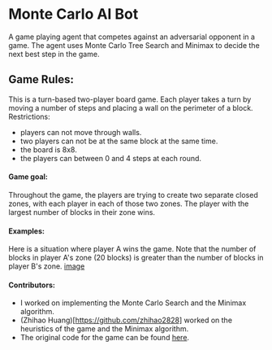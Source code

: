# Monte Carlo AI Bot
A game playing agent that competes against an adversarial opponent in a game. The agent uses Monte Carlo Tree Search and Minimax to decide the next best step in the game.

## Game Rules:
This is a turn-based two-player board game. Each player takes a turn by moving a number of steps and placing a wall on the perimeter of a block. 
Restrictions:
- players can not move through walls.
- two players can not be at the same block at the same time.
- the board is 8x8.
- the players can between 0 and 4 steps at each round.

#### Game goal:
Throughout the game, the players are trying to create two separate closed zones, with each player in each of those two zones. The player with the largest number of blocks in their zone wins.


#### Examples:
Here is a situation where player A wins the game. Note that the number of blocks in player A's zone (20 blocks) is greater than the number of blocks in player B's zone.
[image](https://user-images.githubusercontent.com/78103711/185810666-f98ad90a-f542-4266-b76a-639a6f577e94.png)

#### Contributors:
- I worked on implementing the Monte Carlo Search and the Minimax algorithm.
- (Zhihao Huang)[https://github.com/zhihao2828] worked on the heuristics of the game and the Minimax algorithm. 
- The original code for the game can be found [here](https://github.com/comp424mcgill/Project-COMP424-2022-Winter).
